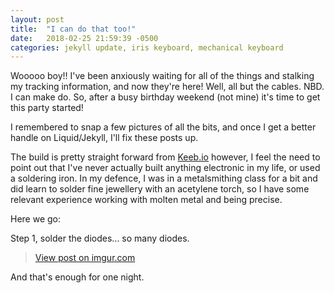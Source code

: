 ```yaml
---
layout: post
title:  "I can do that too!"
date:   2018-02-25 21:59:39 -0500
categories: jekyll update, iris keyboard, mechanical keyboard
---
```


Wooooo boy!! I've been anxiously waiting for all of the things and stalking my tracking information, and now they're here! Well, all but the cables. NBD. I can make do. So, after a busy birthday weekend (not mine) it's time to get this party started!

I remembered to snap a few pictures of all the bits, and once I get a better handle on Liquid/Jekyll, I'll fix these posts up.

The build is pretty straight forward from [Keeb.io](https://docs.keeb.io/iris-build-guide.html) however, I feel the need to point out that I've never actually built anything electronic in my life, or used a soldering iron. In my defence, I was in a metalsmithing class for a bit and did learn to solder fine jewellery with an acetylene torch, so I have some relevant experience working with molten metal and being precise.

Here we go:

Step 1, solder the diodes... so many diodes.

<blockquote class="imgur-embed-pub" lang="en" data-id="a/nb3rO"><a href="//imgur.com/a/nb3rO">View post on imgur.com</a></blockquote><script async src="//s.imgur.com/min/embed.js" charset="utf-8"></script>

And that's enough for one night.